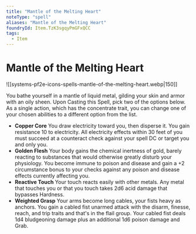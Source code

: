 ```yaml
---
title: "Mantle of the Melting Heart"
noteType: "spell"
aliases: "Mantle of the Melting Heart"
foundryId: Item.TzK3sgqyPmGFxQCC
tags:
  - Item
---
```


# Mantle of the Melting Heart
![[systems-pf2e-icons-spells-mantle-of-the-melting-heart.webp|150]]

You bathe yourself in a mantle of liquid metal, gilding your skin and armor with an oily sheen. Upon Casting this Spell, pick two of the options below. As a single action, which has the concentrate trait, you can change one of your chosen abilities to a different option from the list.

*   **Copper Core** You draw electricity toward you, then disperse it. You gain resistance 10 to electricity. All electricity effects within 30 feet of you must succeed at a counteract check against your spell DC or target you and only you.
*   **Golden Flesh** Your body gains the chemical inertness of gold, barely reacting to substances that would otherwise greatly disturb your physiology. You become immune to poison and disease and gain a +2 circumstance bonus to your checks against any poison and disease effects currently affecting you.
*   **Reactive Touch** Your touch reacts easily with other metals. Any metal that touches you or that you touch takes 2d6 acid damage that bypasses Hardness.
*   **Weighted Grasp** Your arms become long cables, your fists heavy as anchors. You gain a cabled fist unarmed attack with the disarm, finesse, reach, and trip traits and that's in the flail group. Your cabled fist deals 1d4 bludgeoning damage plus an additional 1d6 poison damage and Grab.
